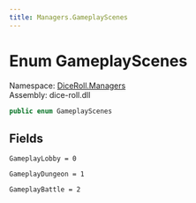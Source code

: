 ```yaml
---
title: Managers.GameplayScenes
---
```


# <a id="DiceRoll_Managers_GameplayScenes"></a> Enum GameplayScenes

Namespace: [DiceRoll.Managers](DiceRoll.Managers.md)  
Assembly: dice\-roll.dll  

```csharp
public enum GameplayScenes
```

## Fields

`GameplayLobby = 0` 

`GameplayDungeon = 1` 

`GameplayBattle = 2` 

